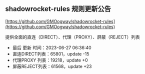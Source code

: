 ## shadowrocket-rules 规则更新公告

[https://github.com/GMOogway/shadowrocket-rules](https://github.com/GMOogway/shadowrocket-rules)

提供全面的直连（DIRECT）、代理（PROXY）、屏蔽（REJECT）列表
- 最后 更新 时间：2023-06-27 06:36:40
- 直连DIRECT列表：65801，update -15
- 代理PROXY 列表：19218，update +0
- 屏蔽REJECT列表：61568，update +23